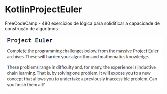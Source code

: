 # KotlinProjectEuler
FreeCodeCamp - 480 exercícios de lógica para solidificar a capacidade de construção de algoritmos

<div style="text-align:center;">
<img src="Repositorio.JPG">
</div>
